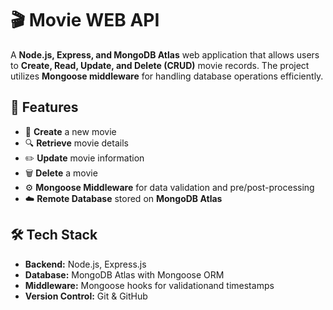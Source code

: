 # 🎬 Movie WEB API  

A **Node.js, Express, and MongoDB Atlas** web application that allows users to **Create, Read, Update, and Delete (CRUD)** movie records. The project utilizes **Mongoose middleware** for handling database operations efficiently.

## 🚀 Features  
- 🎥 **Create** a new movie  
- 🔍 **Retrieve** movie details  
- ✏️ **Update** movie information  
- 🗑️ **Delete** a movie  
- ⚙️ **Mongoose Middleware** for data validation and pre/post-processing  
- ☁️ **Remote Database** stored on **MongoDB Atlas**  

## 🛠️ Tech Stack  
- **Backend:** Node.js, Express.js  
- **Database:** MongoDB Atlas with Mongoose ORM  
- **Middleware:** Mongoose hooks for validationand timestamps  
- **Version Control:** Git & GitHub 
